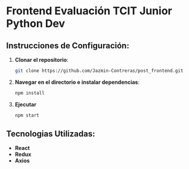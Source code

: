 # Frontend Evaluación TCIT Junior Python Dev

## Instrucciones de Configuración:

1. **Clonar el repositorio**:
   ```bash
   git clone https://github.com/Jazmin-Contreras/post_frontend.git
   ```
2. **Navegar en el directorio e instalar dependencias**:
   ```bash
   npm install
   ```
3. **Ejecutar**
   ```bash
   npm start
   ```
## Tecnologias Utilizadas:
- **React**
- **Redux**
- **Axios**

   
